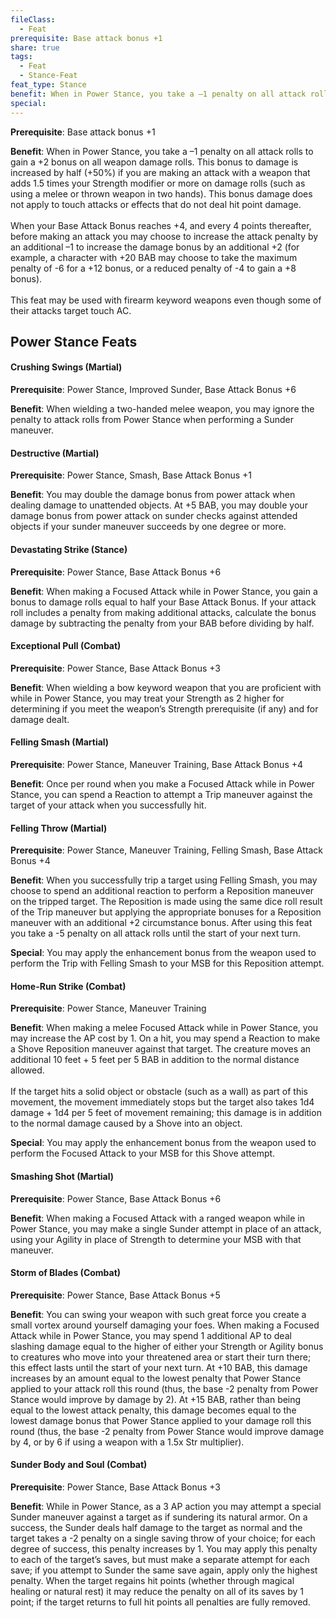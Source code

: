 ```yaml
---
fileClass:
  - Feat
prerequisite: Base attack bonus +1
share: true
tags:
  - Feat
  - Stance-Feat
feat_type: Stance
benefit: When in Power Stance, you take a –1 penalty on all attack rolls to gain a +2 bonus on all weapon damage rolls. This bonus to damage is increased by half (+50%) if you are making an attack with a weapon that adds 1.5 times your Strength modifier or more on damage rolls (such as using a melee or thrown weapon in two hands). This bonus damage does not apply to touch attacks or effects that do not deal hit point damage.<br><br>When your Base Attack Bonus reaches +4, and every 4 points thereafter, before making an attack you may choose to increase the attack penalty by an additional –1 to increase the damage bonus by an additional +2 (for example, a character with +20 BAB may choose to take the maximum penalty of -6 for a +12 bonus, or a reduced penalty of -4 to gain a +8 bonus).<br><br>This feat may be used with firearm keyword weapons even though some of their attacks target touch AC.
special:
---
```

**Prerequisite**: Base attack bonus +1

**Benefit**: When in Power Stance, you take a –1 penalty on all attack rolls to gain a +2 bonus on all weapon damage rolls. This bonus to damage is increased by half (+50%) if you are making an attack with a weapon that adds 1.5 times your Strength modifier or more on damage rolls (such as using a melee or thrown weapon in two hands). This bonus damage does not apply to touch attacks or effects that do not deal hit point damage.<br><br>When your Base Attack Bonus reaches +4, and every 4 points thereafter, before making an attack you may choose to increase the attack penalty by an additional –1 to increase the damage bonus by an additional +2 (for example, a character with +20 BAB may choose to take the maximum penalty of -6 for a +12 bonus, or a reduced penalty of -4 to gain a +8 bonus).<br><br>This feat may be used with firearm keyword weapons even though some of their attacks target touch AC.
## Power Stance Feats

<h4><span><p>Crushing Swings (Martial)</p></span></h4><p><span><p><b>Prerequisite</b>:    Power Stance, Improved Sunder, Base Attack Bonus +6<br></p></span></p><p><span><p><b>Benefit</b>:    When wielding a two-handed melee weapon, you may ignore the penalty to attack rolls from Power Stance when performing a Sunder maneuver.<br></p></span></p><h4><span><p>Destructive (Martial)</p></span></h4><p><span><p><b>Prerequisite</b>:    Power Stance, Smash, Base Attack Bonus +1<br></p></span></p><p><span><p><b>Benefit</b>:    You may double the damage bonus from power attack when dealing damage to unattended objects. At +5 BAB, you may double your damage bonus from power attack on sunder checks against attended objects if your sunder maneuver succeeds by one degree or more.<br></p></span></p><h4><span><p>Devastating Strike (Stance)</p></span></h4><p><span><p><b>Prerequisite</b>:    Power Stance, Base Attack Bonus +6<br></p></span></p><p><span><p><b>Benefit</b>:    When making a Focused Attack while in Power Stance, you gain a bonus to damage rolls equal to half your Base Attack Bonus. If your attack roll includes a penalty from making additional attacks, calculate the bonus damage by subtracting the penalty from your BAB before dividing by half.<br></p></span></p><h4><span><p>Exceptional Pull (Combat)</p></span></h4><p><span><p><b>Prerequisite</b>:    Power Stance, Base Attack Bonus +3<br></p></span></p><p><span><p><b>Benefit</b>:    When wielding a bow keyword weapon that you are proficient with while in Power Stance, you may treat your Strength as 2 higher for determining if you meet the weapon’s Strength prerequisite (if any) and for damage dealt.<br></p></span></p><h4><span><p>Felling Smash (Martial)</p></span></h4><p><span><p><b>Prerequisite</b>:    Power Stance, Maneuver Training, Base Attack Bonus +4<br></p></span></p><p><span><p><b>Benefit</b>:    Once per round when you make a Focused Attack while in Power Stance, you can spend a Reaction to attempt a Trip maneuver against the target of your attack when you successfully hit.<br></p></span></p><h4><span><p>Felling Throw (Martial)</p></span></h4><p><span><p><b>Prerequisite</b>:    Power Stance, Maneuver Training, Felling Smash, Base Attack Bonus +4<br></p></span></p><p><span><p><b>Benefit</b>:    When you successfully trip a target using Felling Smash, you may choose to spend an additional reaction to perform a Reposition maneuver on the tripped target. The Reposition is made using the same dice roll result of the Trip maneuver but applying the appropriate bonuses for a Reposition maneuver with an additional +2 circumstance bonus. After using this feat you take a -5 penalty on all attack rolls until the start of your next turn.<br></p></span></p><p><span><p><b>Special</b>:    You may apply the enhancement bonus from the weapon used to perform the Trip with Felling Smash to your MSB for this Reposition attempt.<br></p></span></p><h4><span><p>Home-Run Strike (Combat)</p></span></h4><p><span><p><b>Prerequisite</b>:    Power Stance, Maneuver Training<br></p></span></p><p><span><p><b>Benefit</b>:    When making a melee Focused Attack while in Power Stance, you may increase the AP cost by 1. On a hit, you may spend a Reaction to make a Shove Reposition maneuver against that target. The creature moves an additional 10 feet + 5 feet per 5 BAB in addition to the normal distance allowed.<br><br>If the target hits a solid object or obstacle (such as a wall) as part of this movement, the movement immediately stops but the target also takes 1d4 damage + 1d4 per 5 feet of movement remaining; this damage is in addition to the normal damage caused by a Shove into an object.<br></p></span></p><p><span><p><b>Special</b>:    You may apply the enhancement bonus from the weapon used to perform the Focused Attack to your MSB for this Shove attempt.<br></p></span></p><h4><span><p>Smashing Shot (Martial)</p></span></h4><p><span><p><b>Prerequisite</b>:    Power Stance, Base Attack Bonus +6<br></p></span></p><p><span><p><b>Benefit</b>:    When making a Focused Attack with a ranged weapon while in Power Stance, you may make a single Sunder attempt in place of an attack, using your Agility in place of Strength to determine your MSB with that maneuver.<br></p></span></p><h4><span><p>Storm of Blades (Combat)</p></span></h4><p><span><p><b>Prerequisite</b>:    Power Stance, Base Attack Bonus +5<br></p></span></p><p><span><p><b>Benefit</b>:    You can swing your weapon with such great force you create a small vortex around yourself damaging your foes. When making a Focused Attack while in Power Stance, you may spend 1 additional AP to deal slashing damage equal to the higher of either your Strength or Agility bonus to creatures who move into your threatened area or start their turn there; this effect lasts until the start of your next turn. At +10 BAB, this damage increases by an amount equal to the lowest penalty that Power Stance applied to your attack roll this round (thus, the base -2 penalty from Power Stance would improve by damage by 2). At +15 BAB, rather than being equal to the lowest attack penalty, this damage becomes equal to the lowest damage bonus that Power Stance applied to your damage roll this round (thus, the base -2 penalty from Power Stance would improve damage by 4, or by 6 if using a weapon with a 1.5x Str multiplier).<br></p></span></p><h4><span><p>Sunder Body and Soul (Combat)</p></span></h4><p><span><p><b>Prerequisite</b>:    Power Stance, Base Attack Bonus +3<br></p></span></p><p><span><p><b>Benefit</b>:    While in Power Stance, as a 3 AP action you may attempt a special Sunder maneuver against a target as if sundering its natural armor. On a success, the Sunder deals half damage to the target as normal and the target takes a -2 penalty on a single saving throw of your choice; for each degree of success, this penalty increases by 1. You may apply this penalty to each of the target’s saves, but must make a separate attempt for each save; if you attempt to Sunder the same save again, apply only the highest penalty. When the target regains hit points (whether through magical healing or natural rest) it may reduce the penalty on all of its saves by 1 point; if the target returns to full hit points all penalties are fully removed.<br></p></span></p>